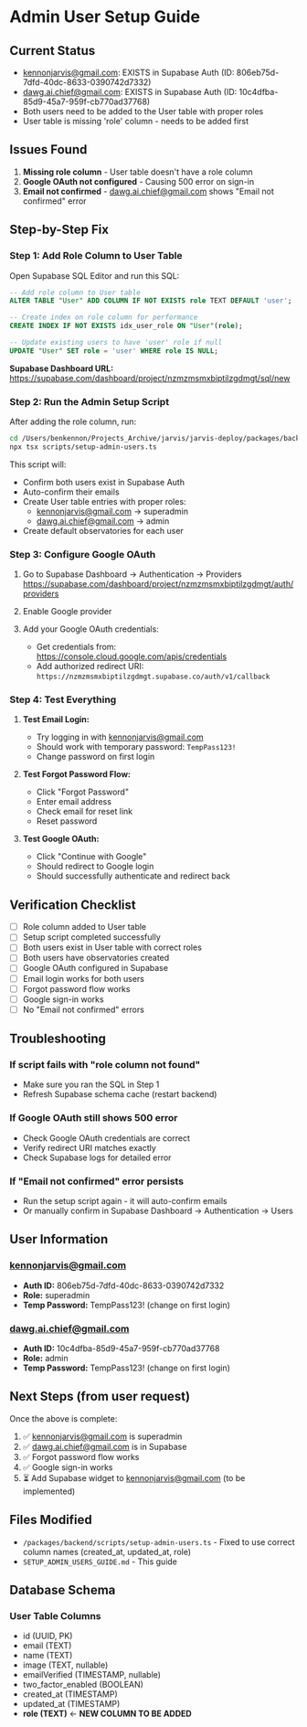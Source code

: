 # Admin User Setup Guide

## Current Status

- kennonjarvis@gmail.com: EXISTS in Supabase Auth (ID: 806eb75d-7dfd-40dc-8633-0390742d7332)
- dawg.ai.chief@gmail.com: EXISTS in Supabase Auth (ID: 10c4dfba-85d9-45a7-959f-cb770ad37768)
- Both users need to be added to the User table with proper roles
- User table is missing 'role' column - needs to be added first

## Issues Found

1. **Missing role column** - User table doesn't have a role column
2. **Google OAuth not configured** - Causing 500 error on sign-in
3. **Email not confirmed** - dawg.ai.chief@gmail.com shows "Email not confirmed" error

## Step-by-Step Fix

### Step 1: Add Role Column to User Table

Open Supabase SQL Editor and run this SQL:

```sql
-- Add role column to User table
ALTER TABLE "User" ADD COLUMN IF NOT EXISTS role TEXT DEFAULT 'user';

-- Create index on role column for performance
CREATE INDEX IF NOT EXISTS idx_user_role ON "User"(role);

-- Update existing users to have 'user' role if null
UPDATE "User" SET role = 'user' WHERE role IS NULL;
```

**Supabase Dashboard URL:** https://supabase.com/dashboard/project/nzmzmsmxbiptilzgdmgt/sql/new

### Step 2: Run the Admin Setup Script

After adding the role column, run:

```bash
cd /Users/benkennon/Projects_Archive/jarvis/jarvis-deploy/packages/backend
npx tsx scripts/setup-admin-users.ts
```

This script will:
- Confirm both users exist in Supabase Auth
- Auto-confirm their emails
- Create User table entries with proper roles:
  - kennonjarvis@gmail.com → superadmin
  - dawg.ai.chief@gmail.com → admin
- Create default observatories for each user

### Step 3: Configure Google OAuth

1. Go to Supabase Dashboard → Authentication → Providers
   https://supabase.com/dashboard/project/nzmzmsmxbiptilzgdmgt/auth/providers

2. Enable Google provider

3. Add your Google OAuth credentials:
   - Get credentials from: https://console.cloud.google.com/apis/credentials
   - Add authorized redirect URI: `https://nzmzmsmxbiptilzgdmgt.supabase.co/auth/v1/callback`

### Step 4: Test Everything

1. **Test Email Login:**
   - Try logging in with kennonjarvis@gmail.com
   - Should work with temporary password: `TempPass123!`
   - Change password on first login

2. **Test Forgot Password Flow:**
   - Click "Forgot Password"
   - Enter email address
   - Check email for reset link
   - Reset password

3. **Test Google OAuth:**
   - Click "Continue with Google"
   - Should redirect to Google login
   - Should successfully authenticate and redirect back

## Verification Checklist

- [ ] Role column added to User table
- [ ] Setup script completed successfully
- [ ] Both users exist in User table with correct roles
- [ ] Both users have observatories created
- [ ] Google OAuth configured in Supabase
- [ ] Email login works for both users
- [ ] Forgot password flow works
- [ ] Google sign-in works
- [ ] No "Email not confirmed" errors

## Troubleshooting

### If script fails with "role column not found"
- Make sure you ran the SQL in Step 1
- Refresh Supabase schema cache (restart backend)

### If Google OAuth still shows 500 error
- Check Google OAuth credentials are correct
- Verify redirect URI matches exactly
- Check Supabase logs for detailed error

### If "Email not confirmed" error persists
- Run the setup script again - it will auto-confirm emails
- Or manually confirm in Supabase Dashboard → Authentication → Users

## User Information

### kennonjarvis@gmail.com
- **Auth ID:** 806eb75d-7dfd-40dc-8633-0390742d7332
- **Role:** superadmin
- **Temp Password:** TempPass123! (change on first login)

### dawg.ai.chief@gmail.com
- **Auth ID:** 10c4dfba-85d9-45a7-959f-cb770ad37768
- **Role:** admin
- **Temp Password:** TempPass123! (change on first login)

## Next Steps (from user request)

Once the above is complete:

1. ✅ kennonjarvis@gmail.com is superadmin
2. ✅ dawg.ai.chief@gmail.com is in Supabase
3. ✅ Forgot password flow works
4. ✅ Google sign-in works
5. ⏳ Add Supabase widget to kennonjarvis@gmail.com (to be implemented)

## Files Modified

- `/packages/backend/scripts/setup-admin-users.ts` - Fixed to use correct column names (created_at, updated_at, role)
- `SETUP_ADMIN_USERS_GUIDE.md` - This guide

## Database Schema

### User Table Columns
- id (UUID, PK)
- email (TEXT)
- name (TEXT)
- image (TEXT, nullable)
- emailVerified (TIMESTAMP, nullable)
- two_factor_enabled (BOOLEAN)
- created_at (TIMESTAMP)
- updated_at (TIMESTAMP)
- **role (TEXT)** ← **NEW COLUMN TO BE ADDED**
